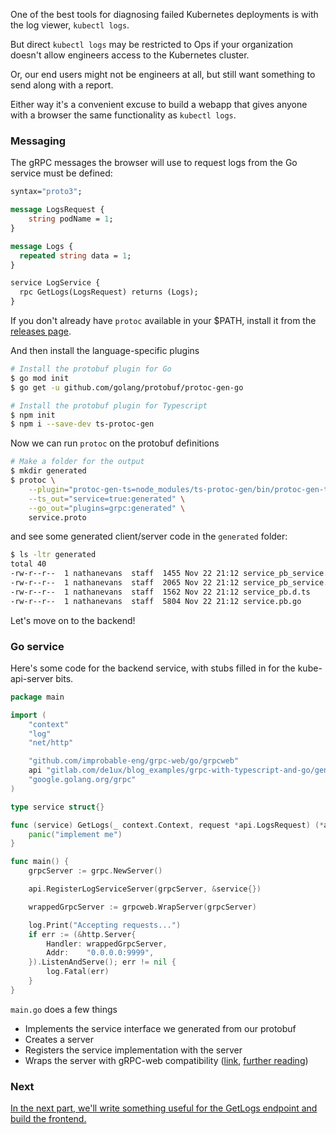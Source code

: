 One of the best tools for diagnosing failed Kubernetes deployments is with the log viewer, `kubectl logs`.

But direct `kubectl logs` may be restricted to Ops if your organization doesn't allow engineers access to the Kubernetes cluster.

Or, our end users might not be engineers at all, but still want something to send along with a report.

Either way it's a convenient excuse to build a webapp that gives anyone with a browser the same functionality as `kubectl logs`.




### Messaging

The gRPC messages the browser will use to request logs from the Go service must be defined:

```protobuf
syntax="proto3";

message LogsRequest {
    string podName = 1;
}

message Logs {
  repeated string data = 1;
}

service LogService {
  rpc GetLogs(LogsRequest) returns (Logs);
}
```

If you don't already have `protoc` available in your $PATH, install it from the [releases page](https://github.com/protocolbuffers/protobuf/releases).

And then install the language-specific plugins
```bash
# Install the protobuf plugin for Go
$ go mod init
$ go get -u github.com/golang/protobuf/protoc-gen-go

# Install the protobuf plugin for Typescript
$ npm init
$ npm i --save-dev ts-protoc-gen
```

Now we can run `protoc` on the protobuf definitions

```bash
# Make a folder for the output
$ mkdir generated
$ protoc \
    --plugin="protoc-gen-ts=node_modules/ts-protoc-gen/bin/protoc-gen-ts" \
    --ts_out="service=true:generated" \
    --go_out="plugins=grpc:generated" \
    service.proto
```

and see some generated client/server code in the `generated` folder:
```bash
$ ls -ltr generated
total 40
-rw-r--r--  1 nathanevans  staff  1455 Nov 22 21:12 service_pb_service.js
-rw-r--r--  1 nathanevans  staff  2065 Nov 22 21:12 service_pb_service.d.ts
-rw-r--r--  1 nathanevans  staff  1562 Nov 22 21:12 service_pb.d.ts
-rw-r--r--  1 nathanevans  staff  5804 Nov 22 21:12 service.pb.go
```

Let's move on to the backend!

### Go service

Here's some code for the backend service, with stubs filled in for the kube-api-server bits.

```go
package main

import (
    "context"
    "log"
    "net/http"

    "github.com/improbable-eng/grpc-web/go/grpcweb"
    api "gitlab.com/de1ux/blog_examples/grpc-with-typescript-and-go/generated"
    "google.golang.org/grpc"
)

type service struct{}

func (service) GetLogs(_ context.Context, request *api.LogsRequest) (*api.Logs, error) {
    panic("implement me")
}

func main() {
    grpcServer := grpc.NewServer()

    api.RegisterLogServiceServer(grpcServer, &service{})

    wrappedGrpcServer := grpcweb.WrapServer(grpcServer)

    log.Print("Accepting requests...")
    if err := (&http.Server{
        Handler: wrappedGrpcServer,
        Addr:    "0.0.0.0:9999",
    }).ListenAndServe(); err != nil {
        log.Fatal(err)
    }
}

```

`main.go` does a few things
* Implements the service interface we generated from our protobuf
* Creates a server
* Registers the service implementation with the server
* Wraps the server with gRPC-web compatibility ([link](https://github.com/improbable-eng/grpc-web/tree/master/go/grpcweb), [further reading](https://github.com/grpc/grpc/blob/master/doc/PROTOCOL-WEB.md))

### Next

[In the next part, we'll write something useful for the GetLogs endpoint and build the frontend.](/tutorials/grpc-with-typescript-and-go-part-2)

